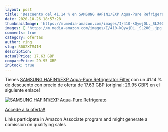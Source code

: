 ```yaml
---
layout: post
title: 'Descuento del 41.14 % en SAMSUNG HAFIN1/EXP Aqua-Pure Refrigerato'
date: 2020-10-26 18:57:28
thumbnailImage: 'https://m.media-amazon.com/images/I/410-kQywjDL._SL200_.jpg'
images: [ 'https://m.media-amazon.com/images/I/410-kQywjDL._SL200_.jpg' ]
comments: true
category: ofertas
author: ring
slug: B002XTM4IM
description:
actualPrice: 17.63 GBP
comparePrice: 29.95 GBP
inStock: true
---
```


Tienes [SAMSUNG HAFIN1/EXP Aqua-Pure Refrigerator Filter](https://www.amazon.co.uk/dp/B002XTM4IM/?tag=tolees0a-21) con un 41.14 % de descuento con precio de oferta de 17.63 GBP (original: 29.95 GBP) en el siguiente enlace!

[![SAMSUNG HAFIN1/EXP Aqua-Pure Refrigerato](https://m.media-amazon.com/images/I/410-kQywjDL._SL200_.jpg)](https://www.amazon.co.uk/dp/B002XTM4IM/?tag=tolees0a-21)

[Accede a la oferta!!](https://www.amazon.co.uk/dp/B002XTM4IM/?tag=tolees0a-21)

Links participate in Amazon Associate program and might generate a comission on qualifying sales


